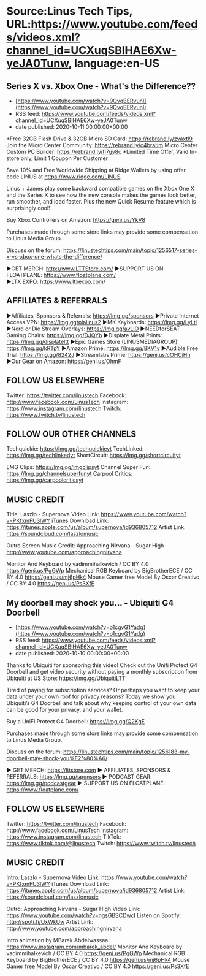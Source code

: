 # Source:Linus Tech Tips, URL:https://www.youtube.com/feeds/videos.xml?channel_id=UCXuqSBlHAE6Xw-yeJA0Tunw, language:en-US

## Series X vs. Xbox One - What's the Difference??
 - [https://www.youtube.com/watch?v=9QvqBERvunI](https://www.youtube.com/watch?v=9QvqBERvunI)
 - RSS feed: https://www.youtube.com/feeds/videos.xml?channel_id=UCXuqSBlHAE6Xw-yeJA0Tunw
 - date published: 2020-10-11 00:00:00+00:00

*Free 32GB Flash Drive & 32GB Micro SD Card: https://rebrand.ly/zvaxtl9
Join the Micro Center Community: https://rebrand.ly/c4bra5m
Micro Center Custom PC Builder: https://rebrand.ly/fi7gy8c
*Limited Time Offer, Valid In-store only, Limit 1 Coupon Per Customer

Save 10% and Free Worldwide Shipping at Ridge Wallets by using offer code LINUS at https://www.ridge.com/LINUS

Linus + James play some backward compatible games on the Xbox One X and the Series X to see how the new console makes the games look better, run smoother, and load faster. Plus the new Quick Resume feature which is surprisingly cool!

Buy Xbox Controllers on Amazon: https://geni.us/YkV8

Purchases made through some store links may provide some compensation to Linus Media Group.

Discuss on the forum: https://linustechtips.com/main/topic/1256517-series-x-vs-xbox-one-whats-the-difference/

►GET MERCH: http://www.LTTStore.com/
►SUPPORT US ON FLOATPLANE: https://www.floatplane.com/  
►LTX EXPO: https://www.ltxexpo.com/   

AFFILIATES & REFERRALS
---------------------------------------------------
►Affiliates, Sponsors & Referrals: https://lmg.gg/sponsors
►Private Internet Access VPN: https://lmg.gg/pialinus2
►MK Keyboards: https://lmg.gg/LyLtl
►Nerd or Die Stream Overlays: https://lmg.gg/avLlO
►NEEDforSEAT Gaming Chairs: https://lmg.gg/DJQYb
►Displate Metal Prints: https://lmg.gg/displateltt
►Epic Games Store (LINUSMEDIAGROUP): https://lmg.gg/kRTpY
►Amazon Prime: https://lmg.gg/8KV1v
►Audible Free Trial: https://lmg.gg/8242J
►Streamlabs Prime: https://geni.us/cOHCiHh
►Our Gear on Amazon: https://geni.us/OhmF
 
FOLLOW US ELSEWHERE
---------------------------------------------------  
Twitter: https://twitter.com/linustech
Facebook: http://www.facebook.com/LinusTech
Instagram: https://www.instagram.com/linustech
Twitch: https://www.twitch.tv/linustech

FOLLOW OUR OTHER CHANNELS
---------------------------------------------------  
Techquickie: https://lmg.gg/techquickieyt
TechLinked: https://lmg.gg/techlinkedyt
ShortCircuit: https://lmg.gg/shortcircuityt

LMG Clips: https://lmg.gg/lmgclipsyt
Channel Super Fun: https://lmg.gg/channelsuperfunyt
Carpool Critics: https://lmg.gg/carpoolcriticsyt

MUSIC CREDIT
---------------------------------------------------  
Title: Laszlo - Supernova
Video Link: https://www.youtube.com/watch?v=PKfxmFU3lWY
iTunes Download Link: https://itunes.apple.com/us/album/supernova/id936805712
Artist Link: https://soundcloud.com/laszlomusic

Outro Screen Music Credit: Approaching Nirvana - Sugar High http://www.youtube.com/approachingnirvana

Monitor And Keyboard by vadimmihalkevich / CC BY 4.0  https://geni.us/PgGWp
Mechanical RGB Keyboard by BigBrotherECE / CC BY 4.0 https://geni.us/mj6pHk4
Mouse Gamer free Model By Oscar Creativo / CC BY 4.0 https://geni.us/Ps3XfE

## My doorbell may shock you… - Ubiquiti G4 Doorbell
 - [https://www.youtube.com/watch?v=o1cgvG1Yadg](https://www.youtube.com/watch?v=o1cgvG1Yadg)
 - RSS feed: https://www.youtube.com/feeds/videos.xml?channel_id=UCXuqSBlHAE6Xw-yeJA0Tunw
 - date published: 2020-10-10 00:00:00+00:00

Thanks to Ubiquiti for sponsoring this video! Check out the Unifi Protect G4 Doorbell and get video security without paying a monthly subscription from Ubiquiti at US Store: https://lmg.gg/UbiquitiLTT

Tired of paying for subscription services? Or perhaps you want to keep your data under your own roof for privacy reasons? Today we show you Ubiquiti’s G4 Doorbell and talk about why keeping control of your own data can be good for your privacy, and your wallet.


Buy a UniFi Protect G4 Doorbell: https://lmg.gg/Q2KgF

Purchases made through some store links may provide some compensation to Linus Media Group.

Discuss on the forum: https://linustechtips.com/main/topic/1256183-my-doorbell-may-shock-you%E2%80%A6/

► GET MERCH: https://lttstore.com
► AFFILIATES, SPONSORS & REFERRALS: https://lmg.gg/sponsors
► PODCAST GEAR: https://lmg.gg/podcastgear
► SUPPORT US ON FLOATPLANE: https://www.floatplane.com/

FOLLOW US ELSEWHERE
---------------------------------------------------  
Twitter: https://twitter.com/linustech
Facebook: http://www.facebook.com/LinusTech
Instagram: https://www.instagram.com/linustech
TikTok: https://www.tiktok.com/@linustech
Twitch: https://www.twitch.tv/linustech

MUSIC CREDIT
---------------------------------------------------
Intro: Laszlo - Supernova
Video Link: https://www.youtube.com/watch?v=PKfxmFU3lWY
iTunes Download Link: https://itunes.apple.com/us/album/supernova/id936805712
Artist Link: https://soundcloud.com/laszlomusic

Outro: Approaching Nirvana - Sugar High
Video Link: https://www.youtube.com/watch?v=ngsGBSCDwcI
Listen on Spotify: http://spoti.fi/UxWkUw
Artist Link: http://www.youtube.com/approachingnirvana

Intro animation by MBarek Abdelwassaa https://www.instagram.com/mbarek_abdel/
Monitor And Keyboard by vadimmihalkevich / CC BY 4.0  https://geni.us/PgGWp
Mechanical RGB Keyboard by BigBrotherECE / CC BY 4.0 https://geni.us/mj6pHk4
Mouse Gamer free Model By Oscar Creativo / CC BY 4.0 https://geni.us/Ps3XfE

